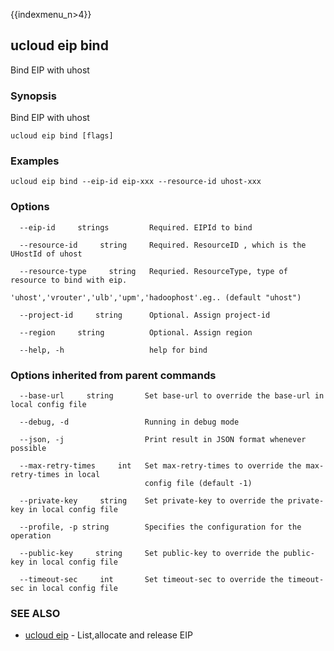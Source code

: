 {{indexmenu_n>4}}

## ucloud eip bind

Bind EIP with uhost

### Synopsis

Bind EIP with uhost

```
ucloud eip bind [flags]
```

### Examples

```
ucloud eip bind --eip-id eip-xxx --resource-id uhost-xxx
```

### Options

```
  --eip-id     strings         Required. EIPId to bind 

  --resource-id     string     Required. ResourceID , which is the UHostId of uhost 

  --resource-type     string   Requried. ResourceType, type of resource to bind with eip.
                               'uhost','vrouter','ulb','upm','hadoophost'.eg.. (default "uhost") 

  --project-id     string      Optional. Assign project-id 

  --region     string          Optional. Assign region 

  --help, -h                   help for bind 

```

### Options inherited from parent commands

```
  --base-url     string       Set base-url to override the base-url in local config file 

  --debug, -d                 Running in debug mode 

  --json, -j                  Print result in JSON format whenever possible 

  --max-retry-times     int   Set max-retry-times to override the max-retry-times in local
                              config file (default -1) 

  --private-key     string    Set private-key to override the private-key in local config file 

  --profile, -p string        Specifies the configuration for the operation 

  --public-key     string     Set public-key to override the public-key in local config file 

  --timeout-sec     int       Set timeout-sec to override the timeout-sec in local config file 

```

### SEE ALSO

* [ucloud eip](software/cli/cmd/ucloud/eip)	 - List,allocate and release EIP

